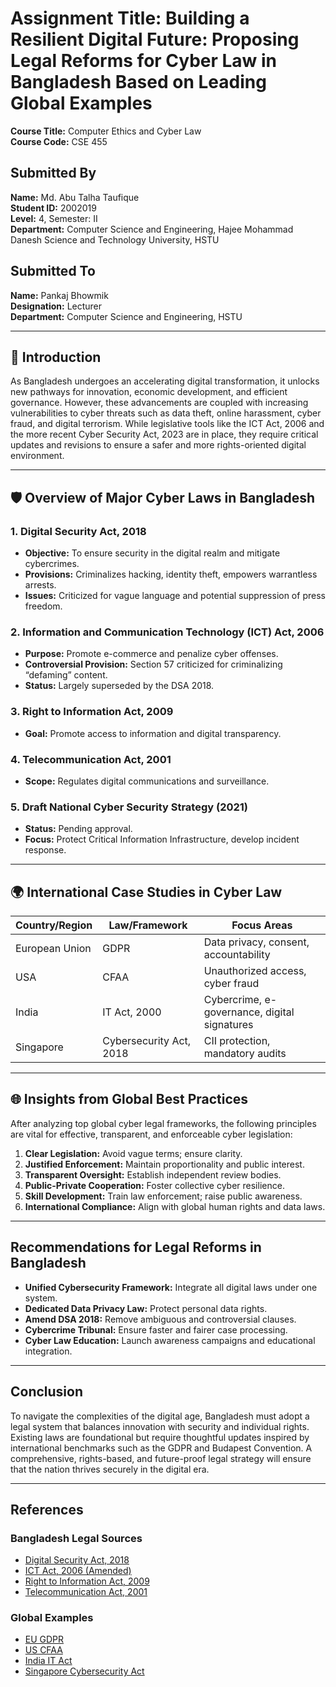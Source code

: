 # Assignment Title: Building a Resilient Digital Future: Proposing Legal Reforms for Cyber Law in Bangladesh Based on Leading Global Examples

**Course Title:** Computer Ethics and Cyber Law  
**Course Code:** CSE 455  

## Submitted By
**Name:** Md. Abu Talha Taufique  
**Student ID:** 2002019  
**Level:** 4, Semester: II  
**Department:** Computer Science and Engineering, Hajee Mohammad Danesh Science and Technology University, HSTU  

## Submitted To
**Name:** Pankaj Bhowmik  
**Designation:** Lecturer  
**Department:** Computer Science and Engineering, HSTU  

---

## 📘 Introduction
As Bangladesh undergoes an accelerating digital transformation, it unlocks new pathways for innovation, economic development, and efficient governance. However, these advancements are coupled with increasing vulnerabilities to cyber threats such as data theft, online harassment, cyber fraud, and digital terrorism. While legislative tools like the ICT Act, 2006 and the more recent Cyber Security Act, 2023 are in place, they require critical updates and revisions to ensure a safer and more rights-oriented digital environment.

---

## 🛡️ Overview of Major Cyber Laws in Bangladesh

### 1. Digital Security Act, 2018
- **Objective:** To ensure security in the digital realm and mitigate cybercrimes.
- **Provisions:** Criminalizes hacking, identity theft, empowers warrantless arrests.
- **Issues:** Criticized for vague language and potential suppression of press freedom.

### 2. Information and Communication Technology (ICT) Act, 2006
- **Purpose:** Promote e-commerce and penalize cyber offenses.
- **Controversial Provision:** Section 57 criticized for criminalizing “defaming” content.
- **Status:** Largely superseded by the DSA 2018.

### 3. Right to Information Act, 2009
- **Goal:** Promote access to information and digital transparency.

### 4. Telecommunication Act, 2001
- **Scope:** Regulates digital communications and surveillance.

### 5. Draft National Cyber Security Strategy (2021)
- **Status:** Pending approval.
- **Focus:** Protect Critical Information Infrastructure, develop incident response.

---

## 🌍 International Case Studies in Cyber Law

| Country/Region | Law/Framework                  | Focus Areas |
|----------------|--------------------------------|-------------|
| European Union | GDPR                           | Data privacy, consent, accountability |
| USA            | CFAA                           | Unauthorized access, cyber fraud |
| India          | IT Act, 2000                   | Cybercrime, e-governance, digital signatures |
| Singapore      | Cybersecurity Act, 2018        | CII protection, mandatory audits |

---

## 🌐 Insights from Global Best Practices
After analyzing top global cyber legal frameworks, the following principles are vital for effective, transparent, and enforceable cyber legislation:

1. **Clear Legislation:** Avoid vague terms; ensure clarity.
2. **Justified Enforcement:** Maintain proportionality and public interest.
3. **Transparent Oversight:** Establish independent review bodies.
4. **Public-Private Cooperation:** Foster collective cyber resilience.
5. **Skill Development:** Train law enforcement; raise public awareness.
6. **International Compliance:** Align with global human rights and data laws.

---

## Recommendations for Legal Reforms in Bangladesh

- **Unified Cybersecurity Framework:** Integrate all digital laws under one system.
- **Dedicated Data Privacy Law:** Protect personal data rights.
- **Amend DSA 2018:** Remove ambiguous and controversial clauses.
- **Cybercrime Tribunal:** Ensure faster and fairer case processing.
- **Cyber Law Education:** Launch awareness campaigns and educational integration.

---

##  Conclusion
To navigate the complexities of the digital age, Bangladesh must adopt a legal system that balances innovation with security and individual rights. Existing laws are foundational but require thoughtful updates inspired by international benchmarks such as the GDPR and Budapest Convention. A comprehensive, rights-based, and future-proof legal strategy will ensure that the nation thrives securely in the digital era.

---

##  References

### Bangladesh Legal Sources
- [Digital Security Act, 2018](https://bdlaws.minlaw.gov.bd/act-1261.html)
- [ICT Act, 2006 (Amended)](http://bcc.gov.bd/site/page/4ac2c9e4-b1c6-4aa5-8c41-768f86d9a68f)
- [Right to Information Act, 2009](https://bdlaws.minlaw.gov.bd/act-details-1005.html)
- [Telecommunication Act, 2001](https://bdlaws.minlaw.gov.bd/act-details-828.html)

### Global Examples
- [EU GDPR](https://gdpr.eu)
- [US CFAA](https://www.law.cornell.edu/uscode/text/18/1030)
- [India IT Act](https://www.meity.gov.in/content/information-technology-act)
- [Singapore Cybersecurity Act](https://www.csa.gov.sg/legislation/CSA)
